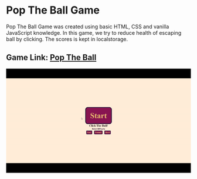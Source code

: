 # Pop The Ball Game

Pop The Ball Game was created using basic HTML, CSS and vanilla JavaScript knowledge. In this game, we try to reduce health of escaping ball by clicking. The scores is kept in localstorage.

## Game Link: [Pop The Ball](https://oguzcanizanli.github.io/Pop-The-Ball-Game/)

![Page Preview](./images/gif.gif)